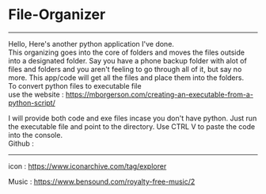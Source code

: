 # File-Organizer
--------------------------------------------------------------
Hello, Here's another python application I've done.  
This organizing goes into the core of folders and moves the files outside into a designated folder. 
Say you have a phone backup folder with alot of files and folders and you aren't feeling to go through all of it, but say no more. 
This app/code will get all the files and place them into the folders.   
To convert python files to executable file  
use the website :   https://mborgerson.com/creating-an-executable-from-a-python-script/  

I will provide both code and exe files incase you don't have python. 
Just run the executable file and point to the directory. 
Use CTRL V to paste the code into the console.  
Github :  

------------------------------------------------------------ 
icon : https://www.iconarchive.com/tag/explorer 

Music : https://www.bensound.com/royalty-free-music/2
